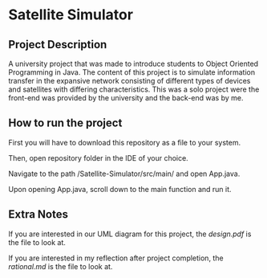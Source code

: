 # Satellite Simulator
## Project Description
A university project that was made to introduce students to Object Oriented Programming in Java. The content of this project is to simulate information transfer in the expansive network consisting of different types of devices and satellites with differing characteristics. This was a solo project were the front-end was provided by the university and the back-end was by me.</br>

## How to run the project 
First you will have to download this repository as a file to your system.

Then, open repository folder in the IDE of your choice.

Navigate to the path /Satellite-Simulator/src/main/ and open App.java.

Upon opening App.java, scroll down to the main function and run it.

## Extra Notes
If you are interested in our UML diagram for this project, the *design.pdf* is the file to look at.

If you are interested in my reflection after project completion, the *rational.md* is the file to look at.
